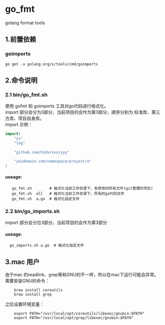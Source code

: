 # go_fmt
golang format tools


## 1.前置依赖
### goimports
```
go get -u golang.org/x/tools/cmd/goimports
```

## 2.命令说明
### 2.1 bin/go_fmt.sh
使用 gofmt 和 goimports 工具对go代码进行格式化。  
import 部分会分为3部分，当前项目的会作为第3部分，顺序分别为 标准库、第三方库、项目自身库。  
import 示例：  
```go
import(
    "os"
    "log"
     
    "github.com/hidu/xxx/yyy"

    "youdomain.com/namespace/project/a"
)
```

#### useage:
```
   go_fmt.sh        # 格式化当前工作目录下，有修改的所有文件(git管理的项目)
   go_fmt.sh  all   # 格式化当前工作目录下，所有的go代码文件
   go_fmt.sh  a.go  # 格式化指定文件
```

### 2.2 bin/go_imports.sh
import 部分会分位3部分，当前项目的会作为第3部分  
####  useage:
```
  go_imports.sh a.go  # 格式化指定文件
```


## 3.mac 用户
由于mac 的readlink、grep等和GNU的不一样，所以在mac下运行可能会异常。  
需要安装GNU的命令：
```
    brew install coreutils
    brew install grep
```

之后设置环境变量：
```
    export PATH="/usr/local/opt/coreutils/libexec/gnubin:$PATH"
    export PATH="/usr/local/opt/grep/libexec/gnubin:$PATH"
```
